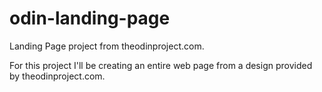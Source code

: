 # odin-landing-page
Landing Page project from theodinproject.com.

For this project I'll be creating an entire web page from a design provided by theodinproject.com.
